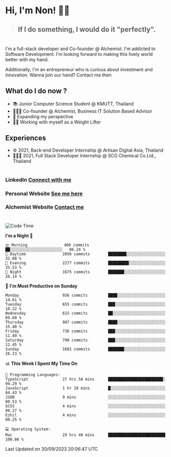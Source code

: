 # Hi, I'm Non! 🖐🏻

> ## If I do something, I would do it "perfectly".

#

I'm a full-stack developer and Co-founder @ Alchemist. I'm addicted to Software Development. I'm looking forward to making this lively world better with my hand.

Additionally, I'm an entrepreneur who is curious about investment and innovation. Wanna join our hand? Contact me then

## What do I do now ?

- 📚 Junior Computer Science Student @ KMUTT, Thailand
- 🧑🏻‍💻 Co-founder @ Alchemist, Business IT Solution Based Advisor
- 🌈 Expanding my perspective
- 🏋🏻 Working with myself as a Weight Lifter

## Experiences

- ⚙️ 2021, Back-end Developer Internship @ Artisan Digital Asia, Thailand
- 🧑🏻‍💻 2021, Full Stack Developer Internship @ SCG Chemical Co.Ltd., Thailand

#

### LinkedIn [Connect with me](https://www.linkedin.com/in/non-nontra/)

### Personal Website [See me here](https://nonnontra.com/)

### Alchemist Website [Contact me](https://alchemist-softwarehouse.co/)

#

<!--START_SECTION:waka-->
![Code Time](http://img.shields.io/badge/Code%20Time-3%2C142%20hrs%2036%20mins-blue)

**I'm a Night 🦉** 

```text
🌞 Morning                400 commits         ██░░░░░░░░░░░░░░░░░░░░░░░   06.24 % 
🌆 Daytime                2056 commits        ████████░░░░░░░░░░░░░░░░░   32.08 % 
🌃 Evening                2277 commits        █████████░░░░░░░░░░░░░░░░   35.53 % 
🌙 Night                  1675 commits        ███████░░░░░░░░░░░░░░░░░░   26.14 % 
```
📅 **I'm Most Productive on Sunday** 

```text
Monday                   936 commits         ████░░░░░░░░░░░░░░░░░░░░░   14.61 % 
Tuesday                  655 commits         ███░░░░░░░░░░░░░░░░░░░░░░   10.22 % 
Wednesday                615 commits         ██░░░░░░░░░░░░░░░░░░░░░░░   09.60 % 
Thursday                 987 commits         ████░░░░░░░░░░░░░░░░░░░░░   15.40 % 
Friday                   736 commits         ███░░░░░░░░░░░░░░░░░░░░░░   11.49 % 
Saturday                 798 commits         ███░░░░░░░░░░░░░░░░░░░░░░   12.45 % 
Sunday                   1681 commits        ███████░░░░░░░░░░░░░░░░░░   26.23 % 
```


📊 **This Week I Spent My Time On** 

```text
💬 Programming Languages: 
TypeScript               27 hrs 58 mins      ████████████████████████░   94.29 % 
JavaScript               1 hr 18 mins        █░░░░░░░░░░░░░░░░░░░░░░░░   04.43 % 
JSON                     9 mins              ░░░░░░░░░░░░░░░░░░░░░░░░░   00.53 % 
SCSS                     4 mins              ░░░░░░░░░░░░░░░░░░░░░░░░░   00.27 % 
Ezhil                    4 mins              ░░░░░░░░░░░░░░░░░░░░░░░░░   00.25 % 

💻 Operating System: 
Mac                      29 hrs 40 mins      █████████████████████████   100.00 % 
```


 Last Updated on 30/09/2023 20:06:47 UTC
<!--END_SECTION:waka-->
